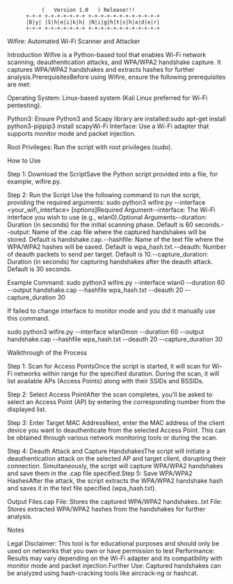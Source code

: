 
               (   Version 1.0   ) Release!!!
          +-+-+ +-+-+-+-+-+-+ +-+-+-+-+-+-+-+-+-+-+-+
          |B|y| |S|h|e|i|k|h| |N|i|g|h|t|s|h|a|d|e|r|
          +-+-+ +-+-+-+-+-+-+ +-+-+-+-+-+-+-+-+-+-+-+


Wifire: Automated Wi-Fi Scanner and Attacker 

Introduction
 Wifire is a Python-based tool that enables Wi-Fi network scanning, deauthentication attacks, and WPA/WPA2 handshake capture. It captures WPA/WPA2 handshakes and extracts hashes for further analysis.PrerequisitesBefore using Wifire, ensure the following prerequisites are met:

Operating
System: Linux-based system (Kali Linux preferred for Wi-Fi pentesting).

Python3: Ensure Python3 and Scapy library are installed:sudo apt-get install python3-pippip3 install scapyWi-Fi Interface: Use a Wi-Fi adapter that supports monitor mode and packet injection.

Root Privileges: Run the script with root privileges (sudo).

How to Use

Step 1: Download the ScriptSave the Python script provided into a file, for example, wifire.py.

Step 2: Run the Script Use the following command to run the script, providing the required arguments:
sudo python3 wifire.py --interface <your_wifi_interface> [options]Required Argument--interface: The Wi-Fi interface you wish to use (e.g., wlan0).Optional Arguments--duration: Duration (in seconds) for the initial scanning phase. Default is 60 seconds.--output: Name of the .cap file where the captured handshakes will be stored. Default is handshake.cap.--hashfile: Name of the text file where the WPA/WPA2 hashes will be saved. Default is wpa_hash.txt.--deauth: Number of deauth packets to send per target. Default is 10.--capture_duration: Duration (in seconds) for capturing handshakes after the deauth attack. Default is 30 seconds.

Example Command:
sudo python3 wifire.py --interface wlan0 --duration 60 --output handshake.cap --hashfile wpa_hash.txt --deauth 20 --capture_duration 30

If failed to change interface to monitor mode and you did it manually use this command.

sudo python3 wifire.py --interface wlan0mon --duration 60 --output handshake.cap --hashfile wpa_hash.txt --deauth 20 --capture_duration 30

Walkthrough of the Process

Step 1: Scan for Access PointsOnce the script is started, it will scan for Wi-Fi networks within range for the specified duration. During the scan, it will list available APs (Access Points) along with their SSIDs and BSSIDs.

Step 2: Select Access PointAfter the scan completes, you'll be asked to select an Access Point (AP) by entering the corresponding number from the displayed list.

Step 3: Enter Target MAC AddressNext, enter the MAC address of the client device you want to deauthenticate from the selected Access Point. This can be obtained through various network monitoring tools or during the scan.

Step 4: Deauth Attack and Capture HandshakesThe script will initiate a deauthentication attack on the selected AP and target client, disrupting their connection. Simultaneously, the script will capture WPA/WPA2 handshakes and save them in the .cap file specified.Step 5: Save WPA/WPA2 HashesAfter the attack, the script extracts the WPA/WPA2 handshake hash and saves it in the text file specified (wpa_hash.txt).

Output Files.cap File: Stores the captured WPA/WPA2 handshakes..txt File: Stores extracted WPA/WPA2 hashes from the handshakes for further analysis.

Notes

Legal Disclaimer: This tool is for educational purposes and should only be used on networks that you own or have permission to test Performance: Results may vary depending on the Wi-Fi adapter and its compatibility with monitor mode and packet injection.Further Use: Captured handshakes can be analyzed using hash-cracking tools like aircrack-ng or hashcat.
